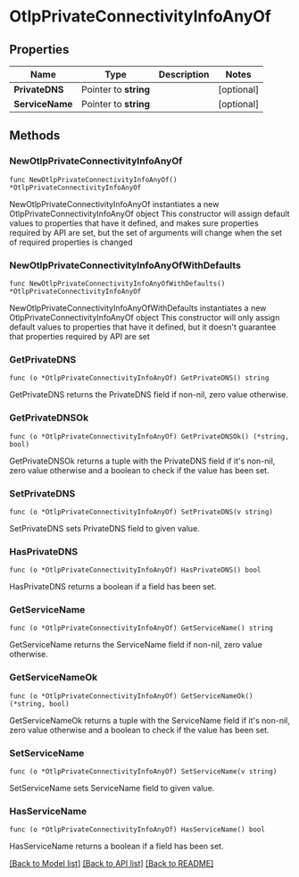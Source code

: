 # OtlpPrivateConnectivityInfoAnyOf

## Properties

Name | Type | Description | Notes
------------ | ------------- | ------------- | -------------
**PrivateDNS** | Pointer to **string** |  | [optional] 
**ServiceName** | Pointer to **string** |  | [optional] 

## Methods

### NewOtlpPrivateConnectivityInfoAnyOf

`func NewOtlpPrivateConnectivityInfoAnyOf() *OtlpPrivateConnectivityInfoAnyOf`

NewOtlpPrivateConnectivityInfoAnyOf instantiates a new OtlpPrivateConnectivityInfoAnyOf object
This constructor will assign default values to properties that have it defined,
and makes sure properties required by API are set, but the set of arguments
will change when the set of required properties is changed

### NewOtlpPrivateConnectivityInfoAnyOfWithDefaults

`func NewOtlpPrivateConnectivityInfoAnyOfWithDefaults() *OtlpPrivateConnectivityInfoAnyOf`

NewOtlpPrivateConnectivityInfoAnyOfWithDefaults instantiates a new OtlpPrivateConnectivityInfoAnyOf object
This constructor will only assign default values to properties that have it defined,
but it doesn't guarantee that properties required by API are set

### GetPrivateDNS

`func (o *OtlpPrivateConnectivityInfoAnyOf) GetPrivateDNS() string`

GetPrivateDNS returns the PrivateDNS field if non-nil, zero value otherwise.

### GetPrivateDNSOk

`func (o *OtlpPrivateConnectivityInfoAnyOf) GetPrivateDNSOk() (*string, bool)`

GetPrivateDNSOk returns a tuple with the PrivateDNS field if it's non-nil, zero value otherwise
and a boolean to check if the value has been set.

### SetPrivateDNS

`func (o *OtlpPrivateConnectivityInfoAnyOf) SetPrivateDNS(v string)`

SetPrivateDNS sets PrivateDNS field to given value.

### HasPrivateDNS

`func (o *OtlpPrivateConnectivityInfoAnyOf) HasPrivateDNS() bool`

HasPrivateDNS returns a boolean if a field has been set.

### GetServiceName

`func (o *OtlpPrivateConnectivityInfoAnyOf) GetServiceName() string`

GetServiceName returns the ServiceName field if non-nil, zero value otherwise.

### GetServiceNameOk

`func (o *OtlpPrivateConnectivityInfoAnyOf) GetServiceNameOk() (*string, bool)`

GetServiceNameOk returns a tuple with the ServiceName field if it's non-nil, zero value otherwise
and a boolean to check if the value has been set.

### SetServiceName

`func (o *OtlpPrivateConnectivityInfoAnyOf) SetServiceName(v string)`

SetServiceName sets ServiceName field to given value.

### HasServiceName

`func (o *OtlpPrivateConnectivityInfoAnyOf) HasServiceName() bool`

HasServiceName returns a boolean if a field has been set.


[[Back to Model list]](../README.md#documentation-for-models) [[Back to API list]](../README.md#documentation-for-api-endpoints) [[Back to README]](../README.md)


